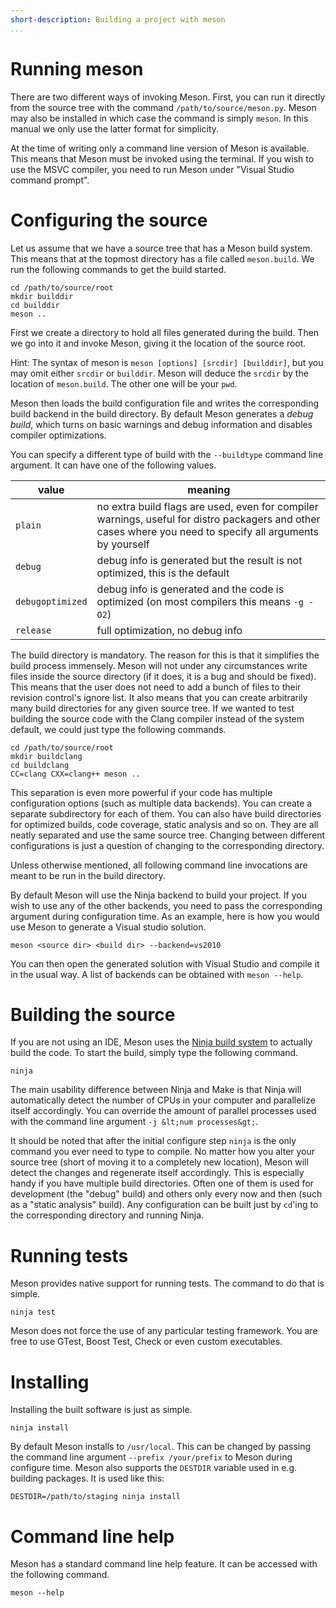 ```yaml
---
short-description: Building a project with meson
...
```


# Running meson

There are two different ways of invoking Meson. First, you can run it directly from the source tree with the command `/path/to/source/meson.py`. Meson may also be installed in which case the command is simply `meson`. In this manual we only use the latter format for simplicity.

At the time of writing only a command line version of Meson is available. This means that Meson must be invoked using the terminal. If you wish to use the MSVC compiler, you need to run Meson under "Visual Studio command prompt".

Configuring the source
==

Let us assume that we have a source tree that has a Meson build system. This means that at the topmost directory has a file called `meson.build`. We run the following commands to get the build started.


    cd /path/to/source/root
    mkdir builddir
    cd builddir
    meson ..

First we create a directory to hold all files generated during the build. Then we go into it and invoke Meson, giving it the location of the source root.

Hint: The syntax of meson is `meson [options] [srcdir] [builddir]`, but you may omit either `srcdir` or `builddir`. Meson will deduce the `srcdir` by the location of `meson.build`. The other one will be your `pwd`.

Meson then loads the build configuration file and writes the corresponding build backend in the build directory. By default Meson generates a *debug build*, which turns on basic warnings and debug information and disables compiler optimizations.

You can specify a different type of build with the `--buildtype` command line argument. It can have one of the following values.

| value            | meaning                                                                                                                                                    |
| ------           | --------                                                                                                                                                   |
| `plain`          | no extra build flags are used, even for compiler warnings, useful for distro packagers and other cases where you need to specify all arguments by yourself |
| `debug`          | debug info is generated but the result is not optimized, this is the default                                                                               |
| `debugoptimized` | debug info is generated and the code is optimized (on most compilers this means `-g -O2`)                                                                  |
| `release`        | full optimization, no debug info                                                                                                                           |

The build directory is mandatory. The reason for this is that it simplifies the build process immensely. Meson will not under any circumstances write files inside the source directory (if it does, it is a bug and should be fixed). This means that the user does not need to add a bunch of files to their revision control's ignore list. It also means that you can create arbitrarily many build directories for any given source tree. If we wanted to test building the source code with the Clang compiler instead of the system default, we could just type the following commands.

    cd /path/to/source/root
    mkdir buildclang
    cd buildclang
    CC=clang CXX=clang++ meson ..

This separation is even more powerful if your code has multiple configuration options (such as multiple data backends). You can create a separate subdirectory for each of them. You can also have build directories for optimized builds, code coverage, static analysis and so on. They are all neatly separated and use the same source tree. Changing between different configurations is just a question of changing to the corresponding directory.

Unless otherwise mentioned, all following command line invocations are meant to be run in the build directory.

By default Meson will use the Ninja backend to build your project. If you wish to use any of the other backends, you need to pass the corresponding argument during configuration time. As an example, here is how you would use Meson to generate a Visual studio solution.

    meson <source dir> <build dir> --backend=vs2010

You can then open the generated solution with Visual Studio and compile it in the usual way. A list of backends can be obtained with `meson --help`.

Building the source
==

If you are not using an IDE, Meson uses the [Ninja build system](https://ninja-build.org/) to actually build the code. To start the build, simply type the following command.

    ninja

The main usability difference between Ninja and Make is that Ninja will automatically detect the number of CPUs in your computer and parallelize itself accordingly. You can override the amount of parallel processes used with the command line argument `-j &lt;num processes&gt;`.

It should be noted that after the initial configure step `ninja` is the only command you ever need to type to compile. No matter how you alter your source tree (short of moving it to a completely new location), Meson will detect the changes and regenerate itself accordingly. This is especially handy if you have multiple build directories. Often one of them is used for development (the "debug" build) and others only every now and then (such as a "static analysis" build). Any configuration can be built just by `cd`'ing to the corresponding directory and running Ninja.

Running tests
==

Meson provides native support for running tests. The command to do that is simple.

    ninja test

Meson does not force the use of any particular testing framework. You are free to use GTest, Boost Test, Check or even custom executables.

Installing
==

Installing the built software is just as simple.

    ninja install

By default Meson installs to `/usr/local`. This can be changed by passing the command line argument `--prefix /your/prefix` to Meson during configure time. Meson also supports the `DESTDIR` variable used in e.g. building packages. It is used like this:

    DESTDIR=/path/to/staging ninja install

Command line help
==

Meson has a standard command line help feature. It can be accessed with the following command.

    meson --help
